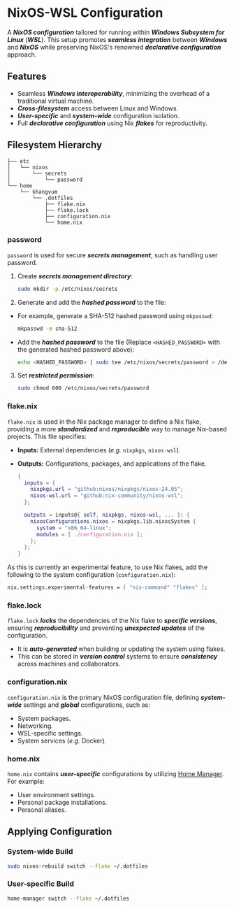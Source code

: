 # NixOS-WSL Configuration

A **_NixOS configuration_** tailored for running within **_Windows Subsystem for Linux_** (**_WSL_**). This setup promotes **_seamless integration_** between **_Windows_** and **_NixOS_** while preserving NixOS's renowned **_declarative configuration_** approach.

## Features

-   Seamless **_Windows interoperability_**, minimizing the overhead of a traditional virtual machine.
-   **_Cross-filesystem_** access between Linux and Windows.
-   **_User-specific_** and **_system-wide_** configuration isolation.
-   Full **_declarative configuration_** using Nix **_flakes_** for reproductivity.

## Filesystem Hierarchy

```
├── etc
│   └── nixos
│       └── secrets
│           └── password
└── home
    └── khangvum
        └── .dotfiles
            ├── flake.nix
            ├── flake.lock
            ├── configuration.nix
            └── home.nix
```

### password

`password` is used for secure **_secrets management_**, such as handling user password.

1.  Create **_secrets management directory_**:

    ```bash
    sudo mkdir -p /etc/nixos/secrets
    ```

2.  Generate and add the **_hashed password_** to the file:
-   For example, generate a SHA-512 hashed password using `mkpasswd`:

    ```bash
    mkpasswd -m sha-512
    ```

-   Add the **_hashed password_** to the file (Replace `<HASHED_PASSWORD>` with the generated hashed password above):

    ```bash
    echo <HASHED_PASSWORD> | sudo tee /etc/nixos/secrets/password > /dev/null
    ```

3.  Set **_restricted permission_**:

    ```bash
    sudo chmod 600 /etc/nixos/secrets/password
    ```

### flake.nix

`flake.nix` is used in the Nix package manager to define a Nix flake, providing a more **_standardized_** and **_reproducible_** way to manage Nix-based projects. This file specifies: 
-   **Inputs:** External dependencies (_e.g._ `nixpkgs`, `nixos-wsl`).
-   **Outputs:** Configurations, packages, and applications of the flake.

    ```nix
    {
      inputs = {
        nixpkgs.url = "github:nixos/nixpkgs/nixos-24.05";
        nixos-wsl.url = "github:nix-community/nixos-wsl";
      };

      outputs = inputs@{ self, nixpkgs, nixos-wsl, ... }: {
        nixosConfigurations.nixos = nixpkgs.lib.nixosSystem {
          system = "x86_64-linux";
          modules = [ ./configuration.nix ];
        };
      };
    }
    ```

As this is currently an experimental feature, to use Nix flakes, add the following to the system configuration (`configuration.nix`):

```nix
nix.settings.experimental-features = [ "nix-command" "flakes" ];
```

### flake.lock

`flake.lock` **_locks_** the dependencies of the Nix flake to **_specific versions_**, ensuring **_reproducibility_** and preventing **_unexpected updates_** of the configuration.
-   It is **_auto-generated_** when building or updating the system using flakes.
-   This can be stored in **_version control_** systems to ensure **_consistency_** across machines and collaborators.

### configuration.nix

`configuration.nix` is the primary NixOS configuration file, defining **_system-wide_** settings and **_global_** configurations, such as:
-   System packages.
-   Networking.
-   WSL-specific settings.
-   System services (_e.g._ Docker).

### home.nix

`home.nix` contains **_user-specific_** configurations by utilizing [Home Manager](https://nix-community.github.io/home-manager/). For example:
-   User environment settings.
-   Personal package installations.
-   Personal aliases.

## Applying Configuration

### System-wide Build

```bash
sudo nixos-rebuild switch --flake ~/.dotfiles
```

### User-specific Build

```bash
home-manager switch --flake ~/.dotfiles
```